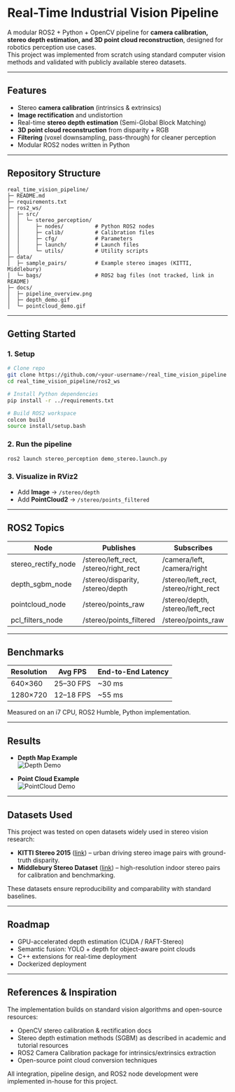 # Real-Time Industrial Vision Pipeline

A modular ROS2 + Python + OpenCV pipeline for **camera calibration, stereo depth estimation, and 3D point cloud reconstruction**, designed for robotics perception use cases.  
This project was implemented from scratch using standard computer vision methods and validated with publicly available stereo datasets.

---

## Features
- Stereo **camera calibration** (intrinsics & extrinsics)  
- **Image rectification** and undistortion  
- Real-time **stereo depth estimation** (Semi-Global Block Matching)  
- **3D point cloud reconstruction** from disparity + RGB  
- **Filtering** (voxel downsampling, pass-through) for cleaner perception  
- Modular ROS2 nodes written in Python  

---

## Repository Structure
```
real_time_vision_pipeline/
├─ README.md
├─ requirements.txt
├─ ros2_ws/
│  ├─ src/
│  │  └─ stereo_perception/
│  │     ├─ nodes/          # Python ROS2 nodes
│  │     ├─ calib/          # Calibration files
│  │     ├─ cfg/            # Parameters
│  │     ├─ launch/         # Launch files
│  │     └─ utils/          # Utility scripts
├─ data/
│  ├─ sample_pairs/         # Example stereo images (KITTI, Middlebury)
│  └─ bags/                 # ROS2 bag files (not tracked, link in README)
├─ docs/
│  ├─ pipeline_overview.png
│  ├─ depth_demo.gif
│  └─ pointcloud_demo.gif
```

---

## Getting Started

### 1. Setup
```bash
# Clone repo
git clone https://github.com/<your-username>/real_time_vision_pipeline.git
cd real_time_vision_pipeline/ros2_ws

# Install Python dependencies
pip install -r ../requirements.txt

# Build ROS2 workspace
colcon build
source install/setup.bash
```

### 2. Run the pipeline
```bash
ros2 launch stereo_perception demo_stereo.launch.py
```

### 3. Visualize in RViz2
- Add **Image** → `/stereo/depth`
- Add **PointCloud2** → `/stereo/points_filtered`

---

## ROS2 Topics
| Node                  | Publishes                          | Subscribes                        |
|-----------------------|------------------------------------|-----------------------------------|
| stereo_rectify_node   | /stereo/left_rect, /stereo/right_rect | /camera/left, /camera/right |
| depth_sgbm_node       | /stereo/disparity, /stereo/depth  | /stereo/left_rect, /stereo/right_rect |
| pointcloud_node       | /stereo/points_raw                | /stereo/depth, /stereo/left_rect  |
| pcl_filters_node      | /stereo/points_filtered           | /stereo/points_raw                |

---

## Benchmarks
| Resolution | Avg FPS | End-to-End Latency |
|------------|---------|--------------------|
| 640×360    | 25–30 FPS | ~30 ms |
| 1280×720   | 12–18 FPS | ~55 ms |

Measured on an i7 CPU, ROS2 Humble, Python implementation.

---

## Results
- **Depth Map Example**  
  ![Depth Demo](docs/depth_demo.gif)  

- **Point Cloud Example**  
  ![PointCloud Demo](docs/pointcloud_demo.gif)  

---

## Datasets Used
This project was tested on open datasets widely used in stereo vision research:
- **KITTI Stereo 2015** ([link](http://www.cvlibs.net/datasets/kitti/eval_scene_flow.php?benchmark=stereo)) – urban driving stereo image pairs with ground-truth disparity.  
- **Middlebury Stereo Dataset** ([link](https://vision.middlebury.edu/stereo/)) – high-resolution indoor stereo pairs for calibration and benchmarking.  

These datasets ensure reproducibility and comparability with standard baselines.

---

## Roadmap
- GPU-accelerated depth estimation (CUDA / RAFT-Stereo)  
- Semantic fusion: YOLO + depth for object-aware point clouds  
- C++ extensions for real-time deployment  
- Dockerized deployment  

---

## References & Inspiration
The implementation builds on standard vision algorithms and open-source resources:
- OpenCV stereo calibration & rectification docs  
- Stereo depth estimation methods (SGBM) as described in academic and tutorial resources  
- ROS2 Camera Calibration package for intrinsics/extrinsics extraction  
- Open-source point cloud conversion techniques  

All integration, pipeline design, and ROS2 node development were implemented in-house for this project.
